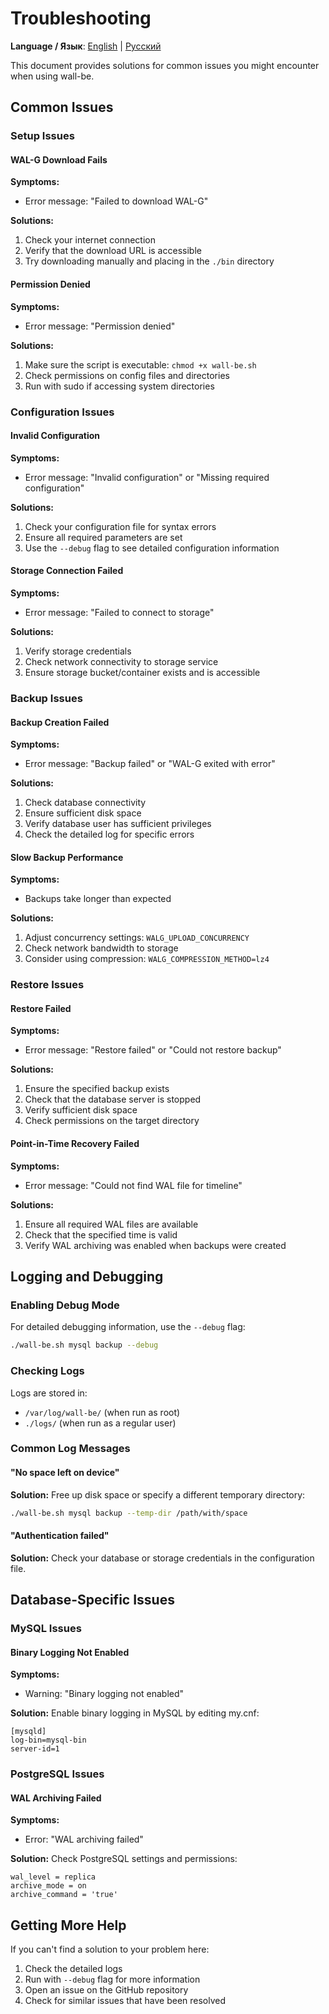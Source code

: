 # Troubleshooting

**Language / Язык**: [English](troubleshooting.md) | [Русский](../troubleshooting.md)

This document provides solutions for common issues you might encounter when using wall-be.

## Common Issues

### Setup Issues

#### WAL-G Download Fails

**Symptoms:**
- Error message: "Failed to download WAL-G"

**Solutions:**
1. Check your internet connection
2. Verify that the download URL is accessible
3. Try downloading manually and placing in the `./bin` directory

#### Permission Denied

**Symptoms:**
- Error message: "Permission denied"

**Solutions:**
1. Make sure the script is executable: `chmod +x wall-be.sh`
2. Check permissions on config files and directories
3. Run with sudo if accessing system directories

### Configuration Issues

#### Invalid Configuration

**Symptoms:**
- Error message: "Invalid configuration" or "Missing required configuration"

**Solutions:**
1. Check your configuration file for syntax errors
2. Ensure all required parameters are set
3. Use the `--debug` flag to see detailed configuration information

#### Storage Connection Failed

**Symptoms:**
- Error message: "Failed to connect to storage"

**Solutions:**
1. Verify storage credentials
2. Check network connectivity to storage service
3. Ensure storage bucket/container exists and is accessible

### Backup Issues

#### Backup Creation Failed

**Symptoms:**
- Error message: "Backup failed" or "WAL-G exited with error"

**Solutions:**
1. Check database connectivity
2. Ensure sufficient disk space
3. Verify database user has sufficient privileges
4. Check the detailed log for specific errors

#### Slow Backup Performance

**Symptoms:**
- Backups take longer than expected

**Solutions:**
1. Adjust concurrency settings: `WALG_UPLOAD_CONCURRENCY`
2. Check network bandwidth to storage
3. Consider using compression: `WALG_COMPRESSION_METHOD=lz4`

### Restore Issues

#### Restore Failed

**Symptoms:**
- Error message: "Restore failed" or "Could not restore backup"

**Solutions:**
1. Ensure the specified backup exists
2. Check that the database server is stopped
3. Verify sufficient disk space
4. Check permissions on the target directory

#### Point-in-Time Recovery Failed

**Symptoms:**
- Error message: "Could not find WAL file for timeline"

**Solutions:**
1. Ensure all required WAL files are available
2. Check that the specified time is valid
3. Verify WAL archiving was enabled when backups were created

## Logging and Debugging

### Enabling Debug Mode

For detailed debugging information, use the `--debug` flag:

```bash
./wall-be.sh mysql backup --debug
```

### Checking Logs

Logs are stored in:
- `/var/log/wall-be/` (when run as root)
- `./logs/` (when run as a regular user)

### Common Log Messages

#### "No space left on device"

**Solution:** Free up disk space or specify a different temporary directory:

```bash
./wall-be.sh mysql backup --temp-dir /path/with/space
```

#### "Authentication failed"

**Solution:** Check your database or storage credentials in the configuration file.

## Database-Specific Issues

### MySQL Issues

#### Binary Logging Not Enabled

**Symptoms:**
- Warning: "Binary logging not enabled"

**Solution:** 
Enable binary logging in MySQL by editing my.cnf:

```
[mysqld]
log-bin=mysql-bin
server-id=1
```

### PostgreSQL Issues

#### WAL Archiving Failed

**Symptoms:**
- Error: "WAL archiving failed"

**Solution:**
Check PostgreSQL settings and permissions:

```
wal_level = replica
archive_mode = on
archive_command = 'true'
```

## Getting More Help

If you can't find a solution to your problem here:

1. Check the detailed logs
2. Run with `--debug` flag for more information
3. Open an issue on the GitHub repository
4. Check for similar issues that have been resolved 